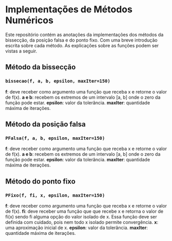 # Implementações de Métodos Numéricos

Este repositório contém as anotações da implementações dos métodos da bissecção, da posição falsa e do ponto fixo. Com uma breve introdução escrita sobre cada método. As explicações sobre as funções podem ser vistas a seguir.


## Método da bissecção

### ``bissecao(f, a, b, epsilon, maxIter=150)``

**f**: deve receber como argumento uma função que receba x e retorne o valor de f(x).
**a e b**: recebem os extremos de um intervalo [a, b] onde o zero da função pode estar.
**epsilon**: valor da tolerância.
**maxIter**: quantidade máxima de iterações.
	
## Método da posição falsa	

### ``PFalsa(f, a, b, epsilon, maxIter=150)``

**f**: deve receber como argumento uma função que receba x e retorne o valor de f(x).
**a e b**: recebem os extremos de um intervalo [a, b] onde o zero da função pode estar.
**epsilon**: valor da tolerância.
**maxIter**: quantidade máxima de iterações.
	
## Método do ponto fixo

### ``PFixo(f, fi, x, epsilon, maxIter=150)``

**f**: deve receber como argumento uma função que receba x e retorne o valor de f(x).
**fi**: deve receber uma função que que recebe x e retorna o valor de fi(x) sendo fi alguma opção do valor isolado de x. Essa função deve ser definida com cuidado, pois nem todo x isolado permite convergência. 
**x**: uma aproximação inicial de x.
**epsilon**: valor da tolerância.
**maxIter**: quantidade máxima de iterações.
	
